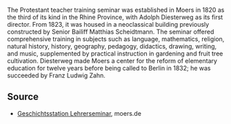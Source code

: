 The Protestant teacher training seminar was established in Moers in 1820 as the third of its kind in the Rhine Province, with Adolph Diesterweg as its first director. From 1823, it was housed in a neoclassical building previously constructed by Senior Bailiff Matthias Scheidtmann. The seminar offered comprehensive training in subjects such as language, mathematics, religion, natural history, history, geography, pedagogy, didactics, drawing, writing, and music, supplemented by practical instruction in gardening and fruit tree cultivation. Diesterweg made Moers a center for the reform of elementary education for twelve years before being called to Berlin in 1832; he was succeeded by Franz Ludwig Zahn.

Source
------

* [Geschichtsstation Lehrerseminar], moers.de

[Geschichtsstation Lehrerseminar]: https://www-moers-de.translate.goog/leben-moers/geschichtsstation/geschichtsstation-10-lehrerseminar?_x_tr_sl=de&_x_tr_tl=en
